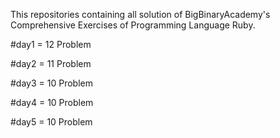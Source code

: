 This repositories containing all solution of BigBinaryAcademy's Comprehensive Exercises of Programming Language Ruby.

#day1 = 12 Problem

#day2 = 11 Problem 

#day3 = 10 Problem

#day4 = 10 Problem

#day5 = 10 Problem
